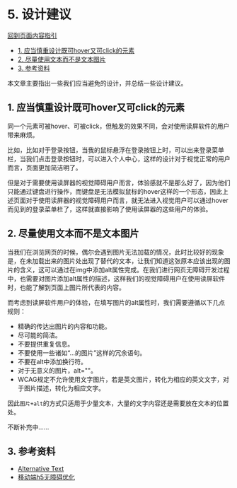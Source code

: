 # 5. 设计建议

[回到页面内容指引](./) 

* [1. 应当慎重设计既可hover又可click的元素](page5.md#1-应当慎重设计既可hover又可click的元素)
* [2. 尽量使用文本而不是文本图片](page5.md#2-尽量使用文本而不是文本图片)
* [3. 参考资料](page5.md#3-参考资料)

本文章主要指出一些我们应当避免的设计，并总结一些设计建议。

## 1. 应当慎重设计既可hover又可click的元素

同一个元素可被hover、可被click，但触发的效果不同，会对使用读屏软件的用户带来麻烦。

比如，比如对于登录按钮，当我的鼠标悬浮在登录按钮上时，可以出来登录菜单栏，当我们点击登录按钮时，可以进入个人中心，这样的设计对于视觉正常的用户而言，页面更加简洁明了。

但是对于需要使用读屏器的视觉障碍用户而言，体验感就不是那么好了，因为他们只能通过键盘进行操作，而键盘是无法模拟鼠标的hover这样的一个形态，因此上述页面对于使用读屏器的视觉障碍用户而言，就无法进入视觉用户可以通过hover而见到的登录菜单栏了，这样就直接影响了使用读屏器的这些用户的体验。

## 2. 尽量使用文本而不是文本图片

当我们在浏览网页的时候，偶尔会遇到图片无法加载的情况，此时比较好的现象是，在未加载出来的图片处出现了替代的文本，让我们知道这张原本应该出现的图片的含义，这可以通过在img中添加alt属性完成。在我们进行网页无障碍开发过程中，也需要对图片添加alt属性的描述，这样我们的视觉障碍用户在使用读屏软件时，也能了解到页面上图片所代表的内容。

而考虑到读屏软件用户的体验，在填写图片的alt属性时，我们需要遵循以下几点规则：

* 精确的传达出图片的内容和功能。
* 尽可能的简洁。
* 不要提供重复信息。
* 不要使用一些诸如“…的图片”这样的冗余语句。
* 不要在alt中添加换行符。
* 对于无意义的图片，alt=""。
* WCAG规定不允许使用文字图片，若是英文图片，转化为相应的英文文字，对于图片描述，转化为相应文字。

因此`图片+alt`的方式只适用于少量文本，大量的文字内容还是需要放在文本的位置处。

不断补充中……

## 3. 参考资料

* [Alternative Text](https://webaim.org/techniques/alttext/)
* [移动端h5无障碍优化](http://site.alibaba.net/accessibility/docs/demo/h5/list.html)

